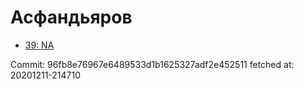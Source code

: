 # Асфандьяров
- [39: NA](39.md)

Commit: 96fb8e76967e6489533d1b1625327adf2e452511
 fetched at: 20201211-214710
